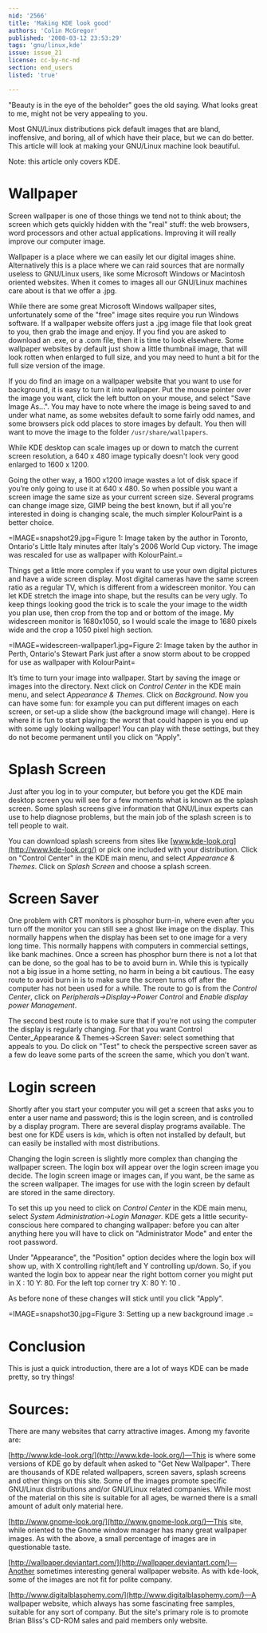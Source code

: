 ```yaml
---
nid: '2566'
title: 'Making KDE look good'
authors: 'Colin McGregor'
published: '2008-03-12 23:53:29'
tags: 'gnu/linux,kde'
issue: issue_21
license: cc-by-nc-nd
section: end_users
listed: 'true'

---
```

"Beauty is in the eye of the beholder" goes the old saying. What looks great to me, might not be very appealing to you.

Most GNU/Linux distributions pick default images that are bland, inoffensive, and boring, all of which have their place, but we can do better. This article will look at making your GNU/Linux machine look beautiful.

Note: this article only covers KDE.

<!--break-->

# Wallpaper

Screen wallpaper is one of those things we tend not to think about; the screen which gets quickly hidden with the "real" stuff: the web browsers, word processors and other actual applications. Improving it will really improve our computer image.

Wallpaper is a place where we can easily let our digital images shine. Alternatively this is a place where we can raid sources that are normally useless to GNU/Linux users, like some Microsoft Windows or Macintosh oriented websites. When it comes to images all our GNU/Linux machines care about is that we offer a .jpg.

While there are some great Microsoft Windows wallpaper sites, unfortunately some of the "free" image sites require you run Windows software. If a wallpaper website offers just a .jpg image file that look great to you, then grab the image and enjoy. If you find you are asked to download an .exe, or a .com file, then it is time to look elsewhere. Some wallpaper websites by default just show a little thumbnail image, that will look rotten when enlarged to full size, and you may need to hunt a bit for the full size version of the image.

If you do find an image on a wallpaper website that you want to use for background, it is easy to turn it into wallpaper. Put the mouse pointer over the image you want, click the left button on your mouse, and select "Save Image As...". You may have to note where the image is being saved to and under what name, as some websites default to some fairly odd names, and some browsers pick odd places to store images by default. You then will want to move the image to the folder `/usr/share/wallpapers`.

While KDE desktop can scale images up or down to match the current screen resolution, a 640 x 480 image typically doesn't look very good enlarged to 1600 x 1200.

Going the other way, a 1600 x1200 image wastes a lot of disk space if you’re only going to use it at 640 x 480. So when possible you want a screen image the same size as your current screen size. Several programs can change image size, GIMP being the best known, but if all you're interested in doing is changing scale, the much simpler KolourPaint is a better choice. 

=IMAGE=snapshot29.jpg=Figure 1: Image taken by the author in Toronto, Ontario's Little Italy minutes after Italy's 2006 World Cup victory. The image was rescaled for use as wallpaper with KolourPaint.=

Things get a little more complex if you want to use your own digital pictures and have a wide screen display. Most digital cameras have the same screen ratio as a regular TV, which is different from a widescreen monitor. You can let KDE stretch the image into shape, but the results can be very ugly. To keep things looking good the trick is to scale the your image to the width you plan use, then crop from the top and or bottom of the image. My widescreen monitor is 1680x1050, so I would scale the image to 1680 pixels wide and the crop a 1050 pixel high section.

=IMAGE=widescreen-wallpaper1.jpg=Figure 2: Image taken by the author in Perth, Ontario's Stewart Park just after a snow storm about to be cropped for use as wallpaper with KolourPaint=

It’s time to turn your image into wallpaper. Start by saving the image or images into the directory. Next click on _Control Center_ in the KDE main menu, and select _Appearance & Themes_. Click on _Background_. Now you can have some fun: for example you can put different images on each screen, or set-up a slide show (the background image will change). Here is where it is fun to start playing: the worst that could happen is you end up with some ugly looking wallpaper! You can play with these settings, but they do not become permanent until you click on "Apply". 

# Splash Screen

Just after you log in to your computer, but before you get the KDE main desktop screen  you will see for a few moments what is known as the splash screen. Some splash screens give information that GNU/Linux experts can use to help diagnose problems, but the main job of the splash screen is to tell people to wait. 

You can download splash screens from sites like [www.kde-look.org](http://www.kde-look.org/) or pick one included with your distribution. Click on "Control Center" in the KDE main menu, and select _Appearance & Themes_. Click on _Splash Screen_ and choose a splash screen.

# Screen Saver

One problem with CRT monitors is phosphor burn-in, where even after you turn off the monitor you can still see a ghost like image on the display. This normally happens when the display has been set to one image for a very long time. This normally happens with computers in commercial settings, like bank machines. Once a screen has phosphor burn there is not a lot that can be done, so the goal has to be to avoid burn in. While this is typically not a big issue in a home setting, no harm in being a bit cautious. The easy route to avoid burn in is to make sure the screen turns off after the computer has not been used for a while. The route to go is from the _Control Center_, click on  _Peripherals→Display→Power Control_ and _Enable display power Management_.

The second best route is to make sure that if you're not using the computer the display is regularly changing. For that you want Control Center_Appearance & Themes→Screen Saver: select something that appeals to you. Do click on "Test" to check the perspective screen saver as a few do leave some parts of the screen the same, which you don't want.

# Login screen

Shortly after you start your computer you will get a screen that asks you to enter a user name and password; this is the login screen, and is controlled by a display program. There are several display programs available. The best one for KDE users is `kdm`, which is often not installed by default, but can easily be installed with most distributions.

Changing the login screen is slightly more complex than changing the wallpaper screen. The login box will appear over the login screen image you decide. The login screen image or images can, if you want, be the same as the screen wallpaper. The images for use with the login screen by default are stored in the same directory.

To set this up you need to click on _Control Center_ in the KDE main menu, select _System Administration→Login Manager_. KDE gets a little security-conscious here compared to changing wallpaper: before you can alter anything here you will have to click on "Administrator Mode" and enter the root password. 

Under "Appearance", the "Position" option decides where the login box will show up, with X controlling right/left and Y controlling up/down. So, if you wanted the login box to appear near the right bottom corner you might put in X : 10  Y: 80. For the left top corner try X: 80 Y: 10 .

As before none of these changes will stick until you click "Apply".

=IMAGE=snapshot30.jpg=Figure 3: Setting up a new background image .=

# Conclusion

This is just a quick introduction, there are a lot of ways KDE can be made pretty, so try things!

# Sources:

There are many websites that carry attractive images. Among my favorite are:

[http://www.kde-look.org/](http://www.kde-look.org/)—This is where some versions of KDE go by default  when asked to "Get New Wallpaper". There are thousands of KDE related wallpapers, screen savers, splash screens and other things on this site. Some of the images promote specific GNU/Linux distributions and/or GNU/Linux related companies. While most of the material on this site is suitable for all ages, be warned there is a small amount of adult only material here.

[http://www.gnome-look.org/](http://www.gnome-look.org/)—This site, while oriented to the Gnome window manager has many great wallpaper images. As with the above, a small percentage of images are in questionable taste.

[http://wallpaper.deviantart.com/](http://wallpaper.deviantart.com/)—Another sometimes interesting general wallpaper website. As with kde-look, some of the images are not fit for polite company.

[http://www.digitalblasphemy.com/](http://www.digitalblasphemy.com/)—A wallpaper website, which always has some fascinating free samples, suitable for any sort of company. But the site's primary role is to promote Brian Bliss's CD-ROM sales and paid members only website.
